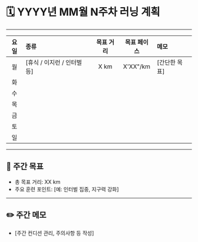 # 🗓️ YYYY년 MM월 N주차 러닝 계획

---

| 요일 | 종류                        | 목표 거리 | 목표 페이스 | 메모          |
| :--: | :-------------------------- | :-------: | :---------: | :------------ |
|  월  | [휴식 / 이지런 / 인터벌 등] |   X km    |  X'XX"/km   | [간단한 목표] |
|  화  |                             |           |             |               |
|  수  |                             |           |             |               |
|  목  |                             |           |             |               |
|  금  |                             |           |             |               |
|  토  |                             |           |             |               |
|  일  |                             |           |             |               |

---

## 🎯 주간 목표

- 총 목표 거리: XX km
- 주요 훈련 포인트: [예: 인터벌 집중, 지구력 강화]

---

## ✏️ 주간 메모

- [주간 컨디션 관리, 주의사항 등 작성]
